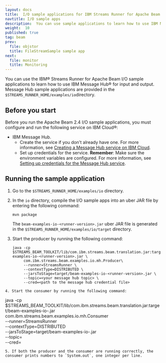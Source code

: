 ```yaml
---
layout: docs
title:  I/O sample applications for IBM Streams Runner for Apache Beam
navtitle: I/O sample apps
description:  You can use sample applications to learn how to use IBM Message Hub for input and output.
weight:  10
published: true
tag: beam
prev:
  file: objstor
  title: FileStreamSample sample app
next:
  file: monitor
  title: Monitoring
---
```


You can use the IBM® Streams Runner for Apache Beam I/O sample applications to learn how to use IBM Message Hub® for input and output. Message Hub sample applications are provided in the `$STREAMS_RUNNER_HOME/examples/io`directory.

## Before you start

Before you run the Apache Beam 2.4 I/O sample applications, you must configure and run the following service on IBM Cloud®:

- IBM Message Hub.
   - Create the service if you don't already have one. For more information, see [Creating a Message Hub service on IBM Cloud](../io/#creating-a-message-hub-service-on-ibm-cloud).
   - Set up credentials for the service. **Remember**: Make sure the environment variables are configured. For more information, see [Setting up credentials for the Message Hub  service](../io/#setting-up-credentials-for-the-message-hub-service).

## Running the sample application

1. Go to the `$STREAMS_RUNNER_HOME/examples/io` directory.
2. In the `io` directory, compile the I/O sample apps into an uber JAR file by entering the following command:

    `mvn package`

    The `beam-examples-io-<runner-version>.jar` uber JAR file is generated in the `$STREAMS_RUNNER_HOME/examples/io/target` directory.
3. Start the producer by running the following command:
   ```
   java -cp $STREAMS_BEAM_TOOLKIT/lib/com.ibm.streams.beam.translation.jar:target/beam-examples-io-<runner-version>.jar \
        com.ibm.streams.beam.examples.io.mh.Producer\
        --runner=StreamsRunner \
        --contextType=DISTRIBUTED \
        --jarsToStage=target/beam-examples-io-<runner-version>.jar \
        --topic=<your message hub topic> \
        --cred=<path to the message hub credential file>
  ```
4. Start the consumer by running the following command:
  ```
  java -cp $STREAMS_BEAM_TOOLKIT/lib/com.ibm.streams.beam.translation.jar:target/beam-examples-io-<runner-version>.jar \
        com.ibm.streams.beam.examples.io.mh.Consumer\
        --runner=StreamsRunner \
        --contextType=DISTRIBUTED \
        --jarsToStage=target/beam-examples-io-<runner-version>.jar \
        --topic=<your message hub topic> \
        --cred=<path to the message hub credential file>
  ```
5. If both the producer and the consumer are running correctly, the consumer prints numbers to `System.out`, one integer per line.
